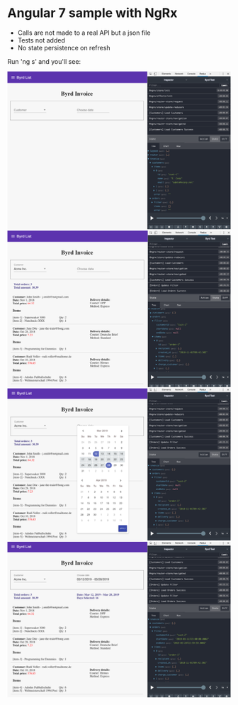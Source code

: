 # Angular 7 sample with NgRx

* Calls are not made to a real API but a json file
* Tests not added
* No state persistence on refresh

Run 'ng s' and you'll see:

![Screen1](https://github.com/diegotham/angular-7-sample/blob/master/screenshots/screen1.png)
![Screen2](https://github.com/diegotham/angular-7-sample/blob/master/screenshots/screen2.png)
![Screen3](https://github.com/diegotham/angular-7-sample/blob/master/screenshots/screen3.png)
![Screen4](https://github.com/diegotham/angular-7-sample/blob/master/screenshots/screen4.png)